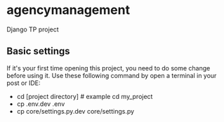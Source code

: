 # agencymanagement
Django TP project

## Basic settings
If it's your first time opening this project, you need to do some change before using it.
Use these following command by open a terminal in your post or IDE:

- cd [project directory] # example cd my_project
- cp .env.dev .env
- cp core/settings.py.dev core/settings.py 